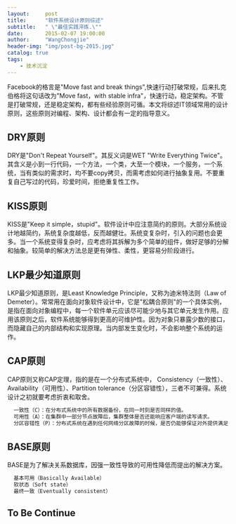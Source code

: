 ```yaml
---
layout:     post
title:      "软件系统设计原则综述"
subtitle:   " \"最佳实践淬炼.\""
date:       2015-02-07 19:00:00
author:     "WangChongjie"
header-img: "img/post-bg-2015.jpg"
catalog: true
tags:
    - 技术沉淀
---
```

Facebook的格言是"Move fast and break things",快速行动打破常规，后来扎克伯格将这句话改为"Move fast，with stable infra"，快速行动，稳定架构。不管是打破常规，还是稳定架构，都有些经验原则可循。本文将综述IT领域常用的设计原则，这些原则对编程、架构、设计都会有一定的指导意义。

## DRY原则

DRY是"Don't Repeat Yourself"。其反义词是WET "Write Everything Twice"。其含义是小到一行代码，一个方法，一个类，大至一个模块，一个服务，一个系统，当有类似的需求时，均不要copy拷贝，而需考虑如何进行抽象复用。不要重复自己写过的代码，珍爱时间，拒绝重复性工作。

## KISS原则

KISS是"Keep it simple，stupid"。软件设计中应注意简约的原则。大部分系统设计地越简约，系统复杂度越低，反而越健壮。系统变复杂时，引入的问题也会更多。当一个系统变得复杂时，应考虑将其拆解为多个简单的组件，做好足够的分解和抽象。较简单的解决方法总是更有弹性、柔性，更容易分阶段进行。

## LKP最少知道原则

LKP最少知道原则，是Least Knowledge Principle，又称为迪米特法则（Law of Demeter）。常常用在面向对象软件设计中，它是"松耦合原则"的一个具体实例，是指在面向对象编程中，每一个软件单元应该尽可能少地与其它单元发生作用。应用该原则之后，软件系统能够得到更高的可维护性。因为对象只暴露少数的接口，而隐藏自己的内部结构和实现原理。当内部发生变化时，不会影响整个系统的运作。

## CAP原则

CAP原则又称CAP定理，指的是在一个分布式系统中， Consistency（一致性）、 Availability（可用性）、Partition tolerance（分区容错性），三者不可兼得。系统设计之初就要考虑折衷和取舍。

```xml
  一致性（C）：在分布式系统中的所有数据备份，在同一时刻是否同样的值。
  可用性（A）：在集群中一部分节点故障后，集群整体是否还能响应客户端的读写请求。
  分区容错性（P）：分布式系统在遇到任何网络分区故障的时候，是否仍能够保证对外提供满足一致性和可用性的服务
```

## BASE原则

BASE是为了解决关系数据库，因强一致性导致的可用性降低而提出的解决方案。

```xml
  基本可用（Basically Available）
  软状态（Soft state）
  最终一致（Eventually consistent）
```

## To Be Continue

